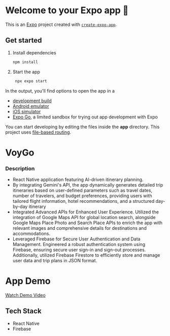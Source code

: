 # Welcome to your Expo app 👋

This is an [Expo](https://expo.dev) project created with [`create-expo-app`](https://www.npmjs.com/package/create-expo-app).

## Get started

1. Install dependencies

   ```bash
   npm install
   ```

2. Start the app

   ```bash
    npx expo start
   ```

In the output, you'll find options to open the app in a

- [development build](https://docs.expo.dev/develop/development-builds/introduction/)
- [Android emulator](https://docs.expo.dev/workflow/android-studio-emulator/)
- [iOS simulator](https://docs.expo.dev/workflow/ios-simulator/)
- [Expo Go](https://expo.dev/go), a limited sandbox for trying out app development with Expo

You can start developing by editing the files inside the **app** directory. This project uses [file-based routing](https://docs.expo.dev/router/introduction).

# VoyGo

### Description
- React Native application featuring AI-driven itinerary planning. 
- By integrating Gemini's API, the app dynamically generates detailed trip itineraries based on user-defined 
  parameters such as travel dates, number of travelers, and budget preferences, providing users with tailored flight 
  information, hotel recommendations, and a structured day-by-day itinerary
- Integrated Advanced APIs for Enhanced User Experience. Utilized the integration of Google Maps API for 
  global location search, alongside Google Maps Place Photo and Search Place APIs to enrich the app with relevant 
  images and comprehensive details for destinations and accommodations.
- Leveraged Firebase for Secure User Authentication and Data Management. Engineered a robust 
  authentication system using Firebase, ensuring secure user sign-in and sign-out processes. Additionally, utilized 
  Firebase Firestore to efficiently store and manage user data and trip plans in JSON format.

# App Demo

[Watch Demo Video](https://drive.google.com/file/d/1Wv5vI752lP214OCWeCW3HMRqcSWNiW_S/view?usp=sharing)

## Tech Stack
- React Native
- Firebase



